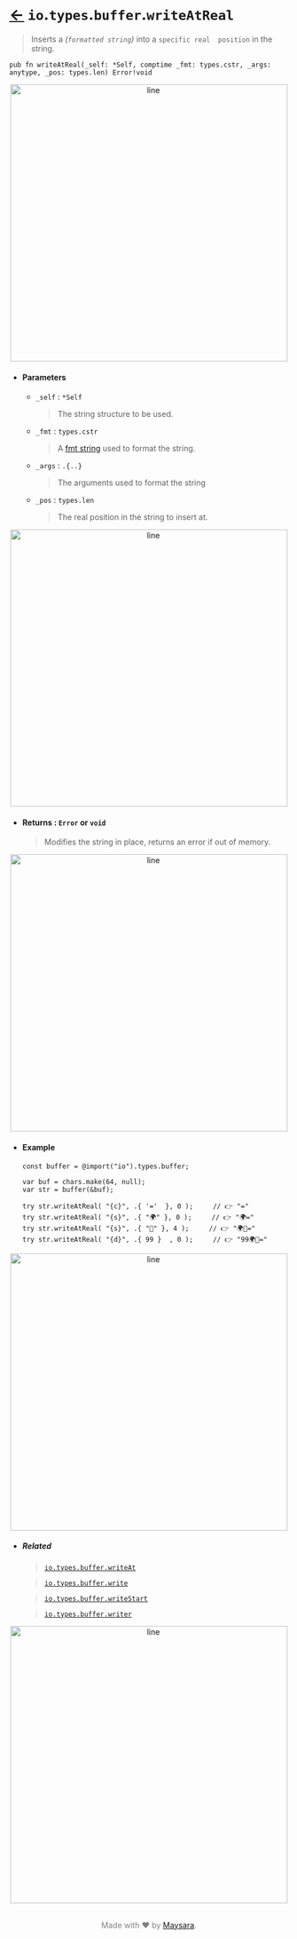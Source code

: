 # [←](../readme.md) `io`.`types`.`buffer`.`writeAtReal`

> Inserts a _(`formatted string`)_ into a `specific real  position` in the string.

```zig
pub fn writeAtReal(_self: *Self, comptime _fmt: types.cstr, _args: anytype, _pos: types.len) Error!void
```


<div align="center">
<img src="https://raw.githubusercontent.com/Super-ZIG/io/refs/heads/main/docs/dist/img/md/line.png" alt="line" style="width:500px;"/>
</div>

- #### Parameters

    - `_self` : `*Self`

        > The string structure to be used.

    - `_fmt` : `types.cstr`

        > A [fmt string](https://ziglang.org/documentation/master/std/#std.fmt) used to format the string.

    - `_args` : `.{..}`

        > The arguments used to format the string

    - `_pos` : `types.len`

        > The real position in the string to insert at.

<div align="center">
<img src="https://raw.githubusercontent.com/Super-ZIG/io/refs/heads/main/docs/dist/img/md/line.png" alt="line" style="width:500px;"/>
</div>

- #### Returns : `Error` or `void`

    > Modifies the string in place, returns an error if out of memory.

<div align="center">
<img src="https://raw.githubusercontent.com/Super-ZIG/io/refs/heads/main/docs/dist/img/md/line.png" alt="line" style="width:500px;"/>
</div>

- #### Example

    ```zig
    const buffer = @import("io").types.buffer;
    ```

    ```zig
    var buf = chars.make(64, null);
    var str = buffer(&buf);

    try str.writeAtReal( "{c}", .{ '='  }, 0 );     // 👉 "="
    try str.writeAtReal( "{s}", .{ "🌍" }, 0 );     // 👉 "🌍="
    try str.writeAtReal( "{s}", .{ "🌟" }, 4 );     // 👉 "🌍🌟="
    try str.writeAtReal( "{d}", .{ 99 }  , 0 );     // 👉 "99🌍🌟="
    ```


<div align="center">
<img src="https://raw.githubusercontent.com/Super-ZIG/io/refs/heads/main/docs/dist/img/md/line.png" alt="line" style="width:500px;"/>
</div>

- ##### Related

  > [`io.types.buffer.writeAt`](./writeAt.md)

  > [`io.types.buffer.write`](./write.md)

  > [`io.types.buffer.writeStart`](./writeStart.md)

  > [`io.types.buffer.writer`](./writer.md)

<div align="center">
<img src="https://raw.githubusercontent.com/Super-ZIG/io/refs/heads/main/docs/dist/img/md/line.png" alt="line" style="width:500px;"/>
</div>

<p align="center" style="color:grey;"><br />Made with ❤️ by <a href="http://github.com/maysara-elshewehy" target="blank">Maysara</a>.</p>